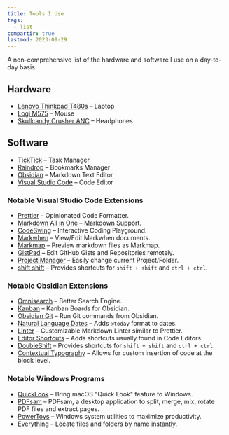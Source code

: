 ```yaml
---
title: Tools I Use
tags:
  - list
compartir: true
lastmod: 2023-09-29
---
```



A non-comprehensive list of the hardware and software I use on a day-to-day basis.

## Hardware

* [Lenovo Thinkpad T480s](https://www.notebookcheck.net/Lenovo-ThinkPad-T480s-20L8S02D00.294734.0.html) – Laptop
* [Logi M575](https://www.logitech.com/en-us/products/mice/m575-ergo-wireless-trackball) – Mouse
* [Skullcandy Crusher ANC](https://info.skullcandy.com/Support?Dest=hc%2Fen-us%2Farticles%2F360034534854-Crusher-ANC-Wireless) – Headphones

## Software

* [TickTick](https://ticktick.com/) – Task Manager
* [Raindrop](https://raindrop.io/) – Bookmarks Manager
* [Obsidian](https://obsidian.md/) – Markdown Text Editor
* [Visual Studio Code](https://code.visualstudio.com/) – Code Editor

### Notable Visual Studio Code Extensions

* [Prettier](https://marketplace.visualstudio.com/items?itemName=esbenp.prettier-vscode) – Opinionated Code Formatter.
* [Markdown All in One](https://marketplace.visualstudio.com/items?itemName=yzhang.markdown-all-in-one) – Markdown Support.
* [CodeSwing](https://marketplace.visualstudio.com/items?itemName=codespaces-Contrib.codeswing) – Interactive Coding Playground.
* [Markwhen](https://marketplace.visualstudio.com/items?itemName=Markwhen.markwhen) – View/Edit Markwhen documents.
* [Markmap](https://marketplace.visualstudio.com/items?itemName=gera2ld.markmap-vscode) – Preview markdown files as Markmap.
* [GistPad](https://marketplace.visualstudio.com/items?itemName=vsls-contrib.gistfs) – Edit GitHub Gists and Repositories remotely.
* [Project Manager](https://marketplace.visualstudio.com/items?itemName=alefragnani.project-manager) – Easily change current Project/Folder.
* [shift shift](https://marketplace.visualstudio.com/items?itemName=ahgood.shift-shift) – Provides shortcuts for `shift + shift` and `ctrl + ctrl`.

### Notable Obsidian Extensions

* [Omnisearch](https://github.com/scambier/obsidian-omnisearch) – Better Search Engine.
* [Kanban](https://github.com/mgmeyers/obsidian-kanban) – Kanban Boards for Obsidian.
* [Obsidian Git](https://github.com/denolehov/obsidian-git) – Run Git commands from Obsidian.
* [Natural Language Dates](https://github.com/argenos/nldates-obsidian) – Adds `@today` format to dates.
* [Linter](https://github.com/platers/obsidian-linter) – Customizable Markdown Linter similar to Prettier.
* [Editor Shortcuts](https://github.com/timhor/obsidian-editor-shortcuts) – Adds shortcuts usually found in Code Editors.
* [DoubleShift](https://github.com/Qwyntex/doubleshift) – Provides shortcuts for `shift + shift` and `ctrl + ctrl`.
* [Contextual Typography](https://github.com/mgmeyers/obsidian-contextual-typography) – Allows for custom insertion of code at the block level.

### Notable Windows Programs

* [QuickLook](https://github.com/QL-Win/QuickLook) – Bring macOS "Quick Look" feature to Windows.
* [PDFsam](https://github.com/torakiki/pdfsam) – PDFsam, a desktop application to split, merge, mix, rotate PDF files and extract pages.
* [PowerToys](https://github.com/microsoft/PowerToys) – Windows system utilities to maximize productivity.
* [Everything](https://www.voidtools.com/) – Locate files and folders by name instantly.
